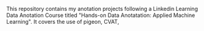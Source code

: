 This repository contains my anotation projects following a Linkedin Learning Data Anotation Course titled "Hands-on Data Anotatation: Applied Machine Learning".
It covers the use of pigeon, CVAT, 
